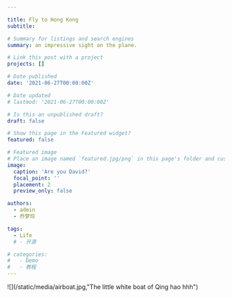 ```yaml
---

title: Fly to Hong Kong
subtitle: 

# Summary for listings and search engines
summary: an impressive sight on the plane.

# Link this post with a project
projects: []

# Date published
date: '2021-06-27T00:00:00Z'

# Date updated
# lastmod: '2021-06-27T00:00:00Z'

# Is this an unpublished draft?
draft: false

# Show this page in the Featured widget?
featured: false

# Featured image
# Place an image named `featured.jpg/png` in this page's folder and customize its options here.
image:
  caption: 'Are you David?'
  focal_point: ''
  placement: 2
  preview_only: false

authors:
  - admin
  - 乔梦玲

tags:
  - Life
  # - 开源

# categories:
#   - Demo
#   - 教程
---
```

![](/static/media/airboat.jpg,"The little white boat of Qing hao hhh")
<!-- 
## Overview

Are you David? -->


